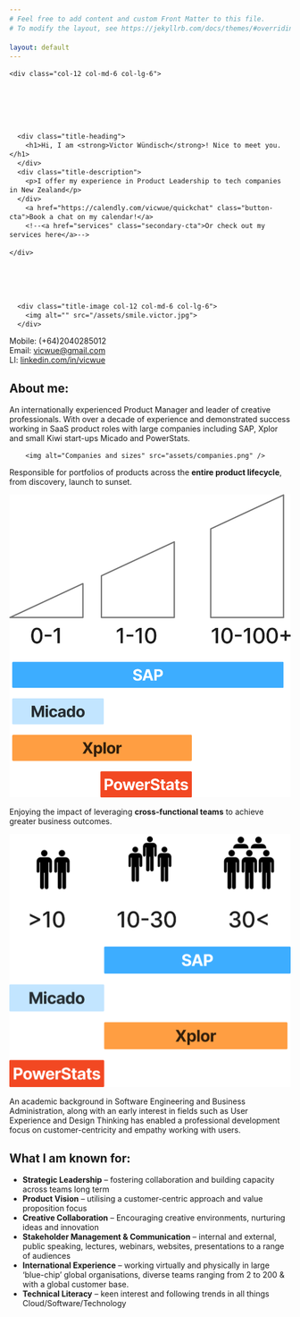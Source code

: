 ```yaml
---
# Feel free to add content and custom Front Matter to this file.
# To modify the layout, see https://jekyllrb.com/docs/themes/#overriding-theme-defaults

layout: default
---
```

<div class="landingpage"> <div class="card hero">
  <div class="row">

    <div class="col-12 col-md-6 col-lg-6">






      <div class="title-heading">
        <h1>Hi, I am <strong>Victor Wündisch</strong>! Nice to meet you.</h1>
      </div>
      <div class="title-description">
        <p>I offer my experience in Product Leadership to tech companies in New Zealand</p>
      </div>
        <a href="https://calendly.com/vicwue/quickchat" class="button-cta">Book a chat on my calendar!</a>
        <!--<a href="services" class="secondary-cta">Or check out my services here</a>-->
        
    </div>





      <div class="title-image col-12 col-md-6 col-lg-6">
        <img alt="" src="/assets/smile.victor.jpg">
      </div>
</div>
<div class="row">
    <div class="col-12 col-md-4 col-lg-4">
      Mobile: (+64)2040285012 </div>
    <div class="col-12 col-md-4 col-lg-4">Email: <a href="mailto:vicwue@gmail.com">vicwue@gmail.com</a> </div>
    <div class="col-12 col-md-4 col-lg-4">LI: <a href="https://linkedin.com/in/vicwue">linkedin.com/in/vicwue</a>
  </div>
</div>
</div>
<div>
<h2>About me:</h2>
An internationally experienced Product Manager and leader of creative professionals. With over a decade of experience and demonstrated success working in SaaS product roles with large companies including SAP, Xplor and small Kiwi start-ups Micado and PowerStats.

        <img alt="Companies and sizes" src="assets/companies.png" />



</div>
<div class="row">
    <div class="col-12 col-md-6 col-lg-6">
        <p>
            Responsible for portfolios of products across the <b>entire product lifecycle</b>, from discovery, launch to sunset.
        </p>
        <img alt="Companies and stage of product" src="assets/stages.png" />
    </div>
    <div class="col-12 col-md-6 col-lg-6">
        <p>
            Enjoying the impact of leveraging <b>cross-functional teams</b> to achieve greater business outcomes.
        </p>
       <img alt="Companies and teamsize" src="assets/teamsize.png" />
    </div>
</div>


An academic background in Software Engineering and Business Administration, along with an early interest in fields such as User Experience and Design Thinking has enabled a professional development focus on customer-centricity and empathy working with users.

<h2>What I am known for:</h2>
<ul>
  <li><strong>Strategic Leadership</strong> – fostering collaboration and building capacity across teams long term</li>
  <li><strong>Product Vision</strong> – utilising a customer-centric approach and value proposition focus</li>
  <li><strong>Creative Collaboration</strong> – Encouraging creative environments, nurturing ideas and innovation</li>
  <li><strong>Stakeholder Management &amp; Communication</strong> – internal and external, public speaking, lectures, webinars, websites, presentations to a range of audiences</li>
  <li><strong>International Experience</strong> – working virtually and physically in large ‘blue-chip’ global organisations, diverse teams ranging from 2 to 200 &amp; with a global customer base.</li>
  <li><strong>Technical Literacy</strong> – keen interest and following trends in all things Cloud/Software/Technology</li>
</ul>

</div>
